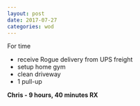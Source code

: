 ```yaml
---
layout: post
date: 2017-07-27
categories: wod
---
```


For time
- receive Rogue delivery from UPS freight
- setup home gym
- clean driveway
- 1 pull-up

**Chris - <span>9 hours, 40 minutes RX</span>**
